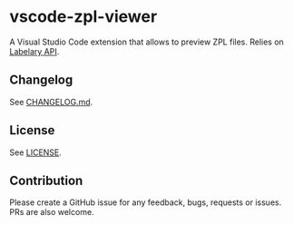 # vscode-zpl-viewer

A Visual Studio Code extension that allows to preview ZPL files.
Relies on [Labelary API](http://labelary.com/service.html).

## Changelog

See [CHANGELOG.md](CHANGELOG.md).

## License

See [LICENSE](LICENSE).

## Contribution

Please create a GitHub issue for any feedback, bugs, requests or issues.
PRs are also welcome.

